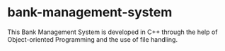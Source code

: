 # bank-management-system
This Bank Management System is developed in C++ through the help of Object-oriented Programming and the use of file handling.
